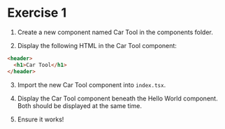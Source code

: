 # Exercise 1

1. Create a new component named Car Tool in the components folder.

2. Display the following HTML in the Car Tool component:

```html
<header>
  <h1>Car Tool</h1>
</header>
```

3. Import the new Car Tool component into `index.tsx`.

4. Display the Car Tool component beneath the Hello World component. Both should be displayed at the same time.

5. Ensure it works!
